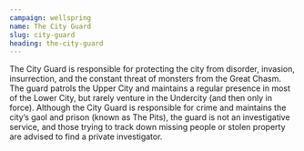 ```yaml
---
campaign: wellspring
name: The City Guard
slug: city-guard
heading: the-city-guard
---
```


The City Guard is responsible for protecting the city from disorder, invasion, insurrection, and the constant threat of monsters from the Great Chasm. The guard patrols the Upper City and maintains a regular presence in most of the Lower City, but rarely venture in the Undercity (and then only in force). Although the City Guard is responsible for crime and maintains the city’s gaol and prison (known as The Pits), the guard is not an investigative service, and those trying to track down missing people or stolen property are advised to find a private investigator.
